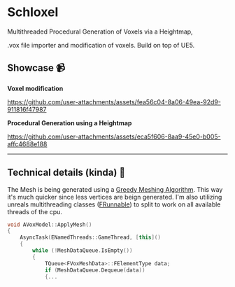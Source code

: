 # Schloxel

Multithreaded Procedural Generation of Voxels via a Heightmap,

.vox file importer and modification of voxels. Build on top of UE5.

## Showcase 📹

**Voxel modification**

https://github.com/user-attachments/assets/fea56c04-8a06-49ea-92d9-911816f47987



**Procedural Generation using a Heightmap**

https://github.com/user-attachments/assets/eca5f606-8aa9-45e0-b005-affc4688e188

---

## Technical details (kinda) 👾
The Mesh is being generated using a [Greedy Meshing Algorithm](https://gedge.ca/blog/2014-08-17-greedy-voxel-meshing/). This way it's much quicker since less vertices are beign generated.
I'm also utilizing unreals multithreading classes ([FRunnable](https://dev.epicgames.com/documentation/en-us/unreal-engine/API/Runtime/Core/HAL/FRunnable)) to split to work on all available threads of the cpu.

```c++
void AVoxModel::ApplyMesh()
{
	AsyncTask(ENamedThreads::GameThread, [this]()
	{
		while (!MeshDataQueue.IsEmpty())
		{
			TQueue<FVoxMeshData>::FElementType data;
			if (MeshDataQueue.Dequeue(data))
			{...
```
